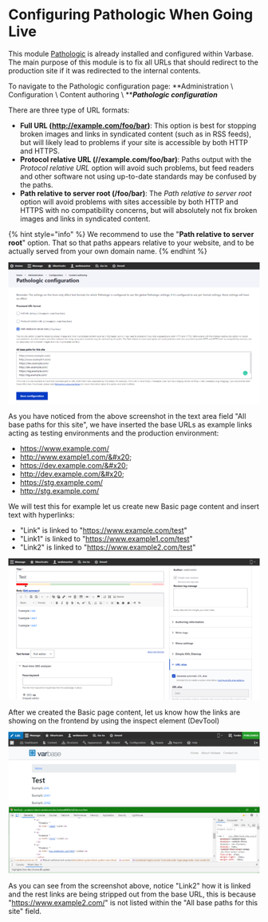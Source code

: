 # Configuring Pathologic When Going Live

This module [Pathologic](https://www.drupal.org/project/pathologic) is already installed and configured within Varbase. The main purpose of this module is to fix all URLs that should redirect to the production site if it was redirected to the internal contents.

To navigate to the Pathologic configuration page: **Administration \ Configuration \ Content authoring \ **_**Pathologic configuration**_

There are three type of URL formats:

* **Full URL (http://example.com/foo/bar)**:  This option is best for stopping broken images and links in syndicated content (such as in RSS feeds), but will likely lead to problems if your site is accessible by both HTTP and HTTPS.
* **Protocol relative URL (//example.com/foo/bar)**:  Paths output with the _Protocol relative URL_ option will avoid such problems, but feed readers and other software not using up-to-date standards may be confused by the paths.
* **Path relative to server root (/foo/bar)**:  The _Path relative to server root_ option will avoid problems with sites accessible by both HTTP and HTTPS with no compatibility concerns, but will absolutely not fix broken images and links in syndicated content.

{% hint style="info" %}
We recommend to use the "**Path relative to server root**" option. That so that paths appears relative to your website, and to be actually served from your own domain name.
{% endhint %}

![Pathologic configuration section](<../../.gitbook/assets/image (75).png>)

As you have noticed from the above screenshot in the text area field "All base paths for this site", we have inserted the base URLs as example links acting as testing environments and the production environment:

* https://www.example.com/
* http://www.example1.com/&#x20;
* https://dev.example.com/&#x20;
* http://dev.example.com/&#x20;
* https://stg.example.com/
* http://stg.example.com/

We will test this for example let us create new Basic page content and insert text with hyperlinks:

* "Link" is linked to "https://www.example.com/test"
* "Link1" is linked to "https://www.example1.com/test"
* "Link2" is linked to "https://www.example2.com/test"

![Creating new Basic page with linked contents](<../../.gitbook/assets/image (70).png>)

After we created the Basic page content, let us know how the links are showing on the frontend by using the inspect element (DevTool)

![](<../../.gitbook/assets/image (2).png>)

As you can see from the screenshot above, notice "Link2" how it is linked and the rest links are being stripped out from the base URL, this is because "https://www.example2.com/" is not listed within the "All base paths for this site" field.
